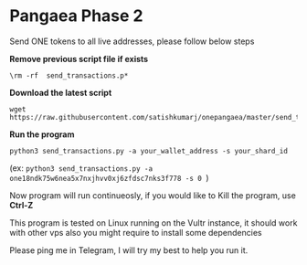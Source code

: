 # Pangaea Phase 2

Send ONE tokens to all live addresses, please follow below steps

**Remove previous script file if exists**
```shell
\rm -rf  send_transactions.p*
```

**Download the latest script**
```shell
wget https://raw.githubusercontent.com/satishkumarj/onepangaea/master/send_transactions.py
```

**Run the program**
```shell
python3 send_transactions.py -a your_wallet_address -s your_shard_id
```
(ex:  ```python3 send_transactions.py -a one18ndk75w6nea5x7nxjhvv0xj6zfdsc7nks3f778 -s 0 ```)

Now program will run continueosly, if you would like to Kill the program, use
**Ctrl-Z** 

This program is tested on Linux running on the Vultr instance, it should work with other vps also you might require to install some dependencies 

Please ping me in Telegram, I will try my best to help you run it.


